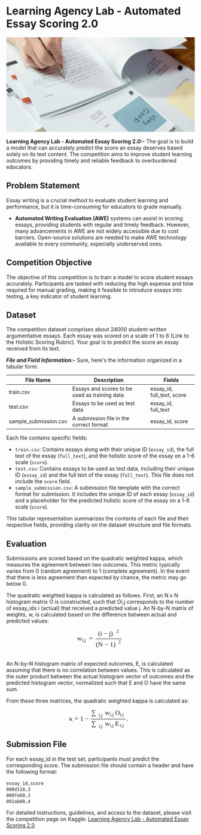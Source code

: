 # Learning Agency Lab - Automated Essay Scoring 2.0
<p align='center'><img src='./header.png'></p>

**Learning Agency Lab - Automated Essay Scoring 2.0:-** The goal is to build a model that can accurately predict the score an essay deserves based solely on its text content. The competition aims to improve student learning outcomes by providing timely and reliable feedback to overburdened educators.

## Problem Statement

Essay writing is a crucial method to evaluate student learning and performance, but it is time-consuming for educators to grade manually.<br>
- **Automated Writing Evaluation (AWE)** systems can assist in scoring essays, providing students with regular and timely feedback. However, many advancements in AWE are not widely accessible due to cost barriers. Open-source solutions are needed to make AWE technology available to every community, especially underserved ones.

## Competition Objective

The objective of this competition is to train a model to score student essays accurately. Participants are tasked with reducing the high expense and time required for manual grading, making it feasible to introduce essays into testing, a key indicator of student learning.

## Dataset
The competition dataset comprises about 24000 student-written argumentative essays. Each essay was scored on a scale of 1 to 6 (Link to the Holistic Scoring Rubric). Your goal is to predict the score an essay received from its text.

***File and Field Information:-***
Sure, here's the information organized in a tabular form:

| File Name          | Description                                             | Fields                                  |
|--------------------|---------------------------------------------------------|-----------------------------------------|
| train.csv          | Essays and scores to be used as training data           | essay_id, full_text, score              |
| test.csv           | Essays to be used as test data                          | essay_id, full_text                     |
| sample_submission.csv | A submission file in the correct format                | essay_id, score                        |

Each file contains specific fields:

- `train.csv`: Contains essays along with their unique ID (`essay_id`), the full text of the essay (`full_text`), and the holistic score of the essay on a 1-6 scale (`score`).
- `test.csv`: Contains essays to be used as test data, including their unique ID (`essay_id`) and the full text of the essay (`full_text`). This file does not include the `score` field.
- `sample_submission.csv`: A submission file template with the correct format for submission. It includes the unique ID of each essay (`essay_id`) and a placeholder for the predicted holistic score of the essay on a 1-6 scale (`score`).

This tabular representation summarizes the contents of each file and their respective fields, providing clarity on the dataset structure and file formats.

## Evaluation

Submissions are scored based on the quadratic weighted kappa, which measures the agreement between two outcomes. This metric typically varies from 0 (random agreement) to 1 (complete agreement). In the event that there is less agreement than expected by chance, the metric may go below 0.

The quadratic weighted kappa is calculated as follows. First, an N x N histogram matrix O is constructed, such that Oi,j corresponds to the number of essay_ids i (actual) that received a predicted value j. An N-by-N matrix of weights, w, is calculated based on the difference between actual and predicted values:

<div align='center'>
<span class="MathJax" id="MathJax-Element-1-Frame" tabindex="0" data-mathml="<math xmlns=&quot;http://www.w3.org/1998/Math/MathML&quot; display=&quot;block&quot;><msub><mi>w</mi><mrow class=&quot;MJX-TeXAtom-ORD&quot;><mi>i</mi><mo>,</mo><mi>j</mi></mrow></msub><mo>=</mo><mfrac><msup><mrow><mo>(</mo><mi>i</mi><mo>&amp;#x2212;</mo><mi>j</mi><mo>)</mo></mrow><mn>2</mn></msup><msup><mrow><mo>(</mo><mi>N</mi><mo>&amp;#x2212;</mo><mn>1</mn><mo>)</mo></mrow><mn>2</mn></msup></mfrac></math>" role="presentation" style="text-align: center; position: relative;"><nobr aria-hidden="true"><span class="math" id="MathJax-Span-1" style="width: 8.96em; display: inline-block;"><span style="display: inline-block; position: relative; width: 7.089em; height: 0px; font-size: 126%;"><span style="position: absolute; clip: rect(0.4em, 1007.09em, 3.631em, -999.997em); top: -2.265em; left: 0em;"><span class="mrow" id="MathJax-Span-2"><span class="msubsup" id="MathJax-Span-3"><span style="display: inline-block; position: relative; width: 1.533em; height: 0px;"><span style="position: absolute; clip: rect(3.404em, 1000.68em, 4.198em, -999.997em); top: -4.022em; left: 0em;"><span class="mi" id="MathJax-Span-4" style="font-family: MathJax_Math-italic;">w</span><span style="display: inline-block; width: 0px; height: 4.028em;"></span></span><span style="position: absolute; top: -3.852em; left: 0.74em;"><span class="texatom" id="MathJax-Span-5"><span class="mrow" id="MathJax-Span-6"><span class="mi" id="MathJax-Span-7" style="font-size: 70.7%; font-family: MathJax_Math-italic;">i</span><span class="mo" id="MathJax-Span-8" style="font-size: 70.7%; font-family: MathJax_Main;">,</span><span class="mi" id="MathJax-Span-9" style="font-size: 70.7%; font-family: MathJax_Math-italic;">j</span></span></span><span style="display: inline-block; width: 0px; height: 4.028em;"></span></span></span></span><span class="mo" id="MathJax-Span-10" style="font-family: MathJax_Main; padding-left: 0.286em;">=</span><span class="mfrac" id="MathJax-Span-11" style="padding-left: 0.286em;"><span style="display: inline-block; position: relative; width: 3.971em; height: 0px; margin-right: 0.116em; margin-left: 0.116em;"><span style="position: absolute; clip: rect(2.894em, 1003.18em, 4.425em, -999.997em); top: -4.759em; left: 50%; margin-left: -1.584em;"><span class="msubsup" id="MathJax-Span-12"><span style="display: inline-block; position: relative; width: 3.177em; height: 0px;"><span style="position: absolute; clip: rect(3.121em, 1002.67em, 4.425em, -999.997em); top: -4.022em; left: 0em;"><span class="mrow" id="MathJax-Span-13"><span class="mo" id="MathJax-Span-14" style="font-family: MathJax_Main;">(</span><span class="mi" id="MathJax-Span-15" style="font-family: MathJax_Math-italic;">i</span><span class="mo" id="MathJax-Span-16" style="font-family: MathJax_Main; padding-left: 0.23em;">−</span><span class="mi" id="MathJax-Span-17" style="font-family: MathJax_Math-italic; padding-left: 0.23em;">j</span><span class="mo" id="MathJax-Span-18" style="font-family: MathJax_Main;">)</span></span><span style="display: inline-block; width: 0px; height: 4.028em;"></span></span><span style="position: absolute; top: -4.476em; left: 2.781em;"><span class="mn" id="MathJax-Span-19" style="font-size: 70.7%; font-family: MathJax_Main;">2</span><span style="display: inline-block; width: 0px; height: 4.028em;"></span></span></span></span><span style="display: inline-block; width: 0px; height: 4.028em;"></span></span><span style="position: absolute; clip: rect(2.894em, 1003.86em, 4.425em, -999.997em); top: -3.115em; left: 50%; margin-left: -1.925em;"><span class="msubsup" id="MathJax-Span-20"><span style="display: inline-block; position: relative; width: 3.858em; height: 0px;"><span style="position: absolute; clip: rect(3.121em, 1003.29em, 4.425em, -999.997em); top: -4.022em; left: 0em;"><span class="mrow" id="MathJax-Span-21"><span class="mo" id="MathJax-Span-22" style="font-family: MathJax_Main;">(</span><span class="mi" id="MathJax-Span-23" style="font-family: MathJax_Math-italic;">N<span style="display: inline-block; overflow: hidden; height: 1px; width: 0.06em;"></span></span><span class="mo" id="MathJax-Span-24" style="font-family: MathJax_Main; padding-left: 0.23em;">−</span><span class="mn" id="MathJax-Span-25" style="font-family: MathJax_Main; padding-left: 0.23em;">1</span><span class="mo" id="MathJax-Span-26" style="font-family: MathJax_Main;">)</span></span><span style="display: inline-block; width: 0px; height: 4.028em;"></span></span><span style="position: absolute; top: -4.476em; left: 3.404em;"><span class="mn" id="MathJax-Span-27" style="font-size: 70.7%; font-family: MathJax_Main;">2</span><span style="display: inline-block; width: 0px; height: 4.028em;"></span></span></span></span><span style="display: inline-block; width: 0px; height: 4.028em;"></span></span><span style="position: absolute; clip: rect(0.853em, 1003.97em, 1.25em, -999.997em); top: -1.301em; left: 0em;"><span style="display: inline-block; overflow: hidden; vertical-align: 0em; border-top: 1.3px solid; width: 3.971em; height: 0px;"></span><span style="display: inline-block; width: 0px; height: 1.08em;"></span></span></span></span></span><span style="display: inline-block; width: 0px; height: 2.27em;"></span></span></span><span style="display: inline-block; overflow: hidden; vertical-align: -1.568em; border-left: 0px solid; width: 0px; height: 3.718em;"></span></span></nobr><span class="MJX_Assistive_MathML MJX_Assistive_MathML_Block" role="presentation"><math xmlns="http://www.w3.org/1998/Math/MathML" display="block">

</div>
<br>

An N-by-N histogram matrix of expected outcomes, E, is calculated assuming that there is no correlation between values. 
This is calculated as the outer product between the actual histogram vector of outcomes and the predicted histogram vector, normalized such that E and O have the same sum.

From these three matrices, the quadratic weighted kappa is calculated as: 

<div align="center">
<span class="math" id="MathJax-Span-138" style="width: 11.964em; display: inline-block;"><span style="display: inline-block; position: relative; width: 9.47em; height: 0px; font-size: 126%;"><span style="position: absolute; clip: rect(0.456em, 1009.41em, 3.574em, -999.997em); top: -2.265em; left: 0em;"><span class="mrow" id="MathJax-Span-139"><span class="mi" id="MathJax-Span-140" style="font-family: MathJax_Math-italic;">κ</span><span class="mo" id="MathJax-Span-141" style="font-family: MathJax_Main; padding-left: 0.286em;">=</span><span class="mn" id="MathJax-Span-142" style="font-family: MathJax_Main; padding-left: 0.286em;">1</span><span class="mo" id="MathJax-Span-143" style="font-family: MathJax_Main; padding-left: 0.23em;">−</span><span class="mfrac" id="MathJax-Span-144" style="padding-left: 0.23em;"><span style="display: inline-block; position: relative; width: 5.275em; height: 0px; margin-right: 0.116em; margin-left: 0.116em;"><span style="position: absolute; clip: rect(3.121em, 1005.11em, 4.651em, -999.997em); top: -4.929em; left: 50%; margin-left: -2.548em;"><span class="mrow" id="MathJax-Span-145"><span class="munderover" id="MathJax-Span-146"><span style="display: inline-block; position: relative; width: 1.874em; height: 0px;"><span style="position: absolute; clip: rect(3.121em, 1001.02em, 4.425em, -999.997em); top: -4.022em; left: 0em;"><span class="mo" id="MathJax-Span-147" style="font-family: MathJax_Size1; vertical-align: 0em;">∑</span><span style="display: inline-block; width: 0px; height: 4.028em;"></span></span><span style="position: absolute; top: -3.739em; left: 1.08em;"><span class="texatom" id="MathJax-Span-148"><span class="mrow" id="MathJax-Span-149"><span class="mi" id="MathJax-Span-150" style="font-size: 70.7%; font-family: MathJax_Math-italic;">i</span><span class="mo" id="MathJax-Span-151" style="font-size: 70.7%; font-family: MathJax_Main;">,</span><span class="mi" id="MathJax-Span-152" style="font-size: 70.7%; font-family: MathJax_Math-italic;">j</span></span></span><span style="display: inline-block; width: 0px; height: 4.028em;"></span></span></span></span><span class="msubsup" id="MathJax-Span-153" style="padding-left: 0.173em;"><span style="display: inline-block; position: relative; width: 1.533em; height: 0px;"><span style="position: absolute; clip: rect(3.404em, 1000.68em, 4.198em, -999.997em); top: -4.022em; left: 0em;"><span class="mi" id="MathJax-Span-154" style="font-family: MathJax_Math-italic;">w</span><span style="display: inline-block; width: 0px; height: 4.028em;"></span></span><span style="position: absolute; top: -3.852em; left: 0.74em;"><span class="texatom" id="MathJax-Span-155"><span class="mrow" id="MathJax-Span-156"><span class="mi" id="MathJax-Span-157" style="font-size: 70.7%; font-family: MathJax_Math-italic;">i</span><span class="mo" id="MathJax-Span-158" style="font-size: 70.7%; font-family: MathJax_Main;">,</span><span class="mi" id="MathJax-Span-159" style="font-size: 70.7%; font-family: MathJax_Math-italic;">j</span></span></span><span style="display: inline-block; width: 0px; height: 4.028em;"></span></span></span></span><span class="msubsup" id="MathJax-Span-160"><span style="display: inline-block; position: relative; width: 1.59em; height: 0px;"><span style="position: absolute; clip: rect(3.177em, 1000.74em, 4.198em, -999.997em); top: -4.022em; left: 0em;"><span class="mi" id="MathJax-Span-161" style="font-family: MathJax_Math-italic;">O</span><span style="display: inline-block; width: 0px; height: 4.028em;"></span></span><span style="position: absolute; top: -3.852em; left: 0.74em;"><span class="texatom" id="MathJax-Span-162"><span class="mrow" id="MathJax-Span-163"><span class="mi" id="MathJax-Span-164" style="font-size: 70.7%; font-family: MathJax_Math-italic;">i</span><span class="mo" id="MathJax-Span-165" style="font-size: 70.7%; font-family: MathJax_Main;">,</span><span class="mi" id="MathJax-Span-166" style="font-size: 70.7%; font-family: MathJax_Math-italic;">j</span></span></span><span style="display: inline-block; width: 0px; height: 4.028em;"></span></span></span></span></span><span style="display: inline-block; width: 0px; height: 4.028em;"></span></span><span style="position: absolute; clip: rect(3.121em, 1005.11em, 4.651em, -999.997em); top: -3.285em; left: 50%; margin-left: -2.548em;"><span class="mrow" id="MathJax-Span-167"><span class="munderover" id="MathJax-Span-168"><span style="display: inline-block; position: relative; width: 1.874em; height: 0px;"><span style="position: absolute; clip: rect(3.121em, 1001.02em, 4.425em, -999.997em); top: -4.022em; left: 0em;"><span class="mo" id="MathJax-Span-169" style="font-family: MathJax_Size1; vertical-align: 0em;">∑</span><span style="display: inline-block; width: 0px; height: 4.028em;"></span></span><span style="position: absolute; top: -3.739em; left: 1.08em;"><span class="texatom" id="MathJax-Span-170"><span class="mrow" id="MathJax-Span-171"><span class="mi" id="MathJax-Span-172" style="font-size: 70.7%; font-family: MathJax_Math-italic;">i</span><span class="mo" id="MathJax-Span-173" style="font-size: 70.7%; font-family: MathJax_Main;">,</span><span class="mi" id="MathJax-Span-174" style="font-size: 70.7%; font-family: MathJax_Math-italic;">j</span></span></span><span style="display: inline-block; width: 0px; height: 4.028em;"></span></span></span></span><span class="msubsup" id="MathJax-Span-175" style="padding-left: 0.173em;"><span style="display: inline-block; position: relative; width: 1.533em; height: 0px;"><span style="position: absolute; clip: rect(3.404em, 1000.68em, 4.198em, -999.997em); top: -4.022em; left: 0em;"><span class="mi" id="MathJax-Span-176" style="font-family: MathJax_Math-italic;">w</span><span style="display: inline-block; width: 0px; height: 4.028em;"></span></span><span style="position: absolute; top: -3.852em; left: 0.74em;"><span class="texatom" id="MathJax-Span-177"><span class="mrow" id="MathJax-Span-178"><span class="mi" id="MathJax-Span-179" style="font-size: 70.7%; font-family: MathJax_Math-italic;">i</span><span class="mo" id="MathJax-Span-180" style="font-size: 70.7%; font-family: MathJax_Main;">,</span><span class="mi" id="MathJax-Span-181" style="font-size: 70.7%; font-family: MathJax_Math-italic;">j</span></span></span><span style="display: inline-block; width: 0px; height: 4.028em;"></span></span></span></span><span class="msubsup" id="MathJax-Span-182"><span style="display: inline-block; position: relative; width: 1.533em; height: 0px;"><span style="position: absolute; clip: rect(3.177em, 1000.74em, 4.198em, -999.997em); top: -4.022em; left: 0em;"><span class="mi" id="MathJax-Span-183" style="font-family: MathJax_Math-italic;">E<span style="display: inline-block; overflow: hidden; height: 1px; width: 0.003em;"></span></span><span style="display: inline-block; width: 0px; height: 4.028em;"></span></span><span style="position: absolute; top: -3.852em; left: 0.74em;"><span class="texatom" id="MathJax-Span-184"><span class="mrow" id="MathJax-Span-185"><span class="mi" id="MathJax-Span-186" style="font-size: 70.7%; font-family: MathJax_Math-italic;">i</span><span class="mo" id="MathJax-Span-187" style="font-size: 70.7%; font-family: MathJax_Main;">,</span><span class="mi" id="MathJax-Span-188" style="font-size: 70.7%; font-family: MathJax_Math-italic;">j</span></span></span><span style="display: inline-block; width: 0px; height: 4.028em;"></span></span></span></span></span><span style="display: inline-block; width: 0px; height: 4.028em;"></span></span><span style="position: absolute; clip: rect(0.853em, 1005.27em, 1.25em, -999.997em); top: -1.301em; left: 0em;"><span style="display: inline-block; overflow: hidden; vertical-align: 0em; border-top: 1.3px solid; width: 5.275em; height: 0px;"></span><span style="display: inline-block; width: 0px; height: 1.08em;"></span></span></span></span><span class="mo" id="MathJax-Span-189" style="font-family: MathJax_Main;">.</span></span><span style="display: inline-block; width: 0px; height: 2.27em;"></span></span></span><span style="display: inline-block; overflow: hidden; vertical-align: -1.496em; border-left: 0px solid; width: 0px; height: 3.718em;"></span></span>
</div>

## Submission File

For each essay_id in the test set, participants must predict the corresponding score. The submission file should contain a header and have the following format:

```
essay_id,score
000d118,3
000fe60,3
001ab80,4
```

For detailed instructions, guidelines, and access to the dataset, please visit the competition page on Kaggle: [Learning Agency Lab - Automated Essay Scoring 2.0](https://www.kaggle.com/competitions/learning-agency-lab-automated-essay-scoring-2)

